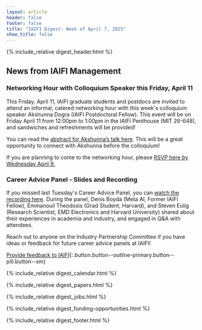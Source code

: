 ```yaml
---
layout: article
header: false
footer: false
title: "IAIFI Digest: Week of April 7, 2025"
show_title: false
--- 
```


{% include_relative digest_header.html %}

## News from IAIFI Management

### Networking Hour with Colloquium Speaker this Friday, April 11
This Friday, April 11, IAIFI graduate students and postdocs are invited to attend an informal, catered networking hour with this week's colloquium speaker Akshunna Dogra (IAIFI Postdoctoral Fellow). This event will be on Friday April 11 from 12:00pm to 1:00pm in the IAIFI Penthouse (MIT 26-648), and sandwiches and refreshments will be provided!
 
You can read the [abstract for Akshunna’s talk here](https://iaifi.org/events.html). This will be a great opportunity to connect with Akshunna before the colloquium! 

If you are planning to come to the networking hour, please [RSVP here by Wednesday April 9.](https://app.smartsheet.com/b/form/0195ec9142737b9facd49a3e04d69f7a)   

### Career Advice Panel - Slides and Recording

If you missed last Tuesday's Career Advice Panel, you can [watch the recording here](https://drive.google.com/drive/folders/1SjNDbAfeg1h9ZkGqhytHYH0jhisKjUsx?usp=drive_link). During the panel, Denis Boyda (Meta AI, Former IAIFI Fellow), Emmanouil Theodosis (Grad Student, Harvard), and Steven Eulig (Research Scientist, EMD Electronics and Harvard University) shared about their experiences in academia and industry, and engaged in Q&A with attendees. 

Reach out to anyone on the Industry Partnership Committee if you have ideas or feedback for future career advice panels at IAIFI! 

[Provide feedback to IAIFI](https://forms.gle/hk2mrqjaLY8nCZrE6){:.button.button--outline-primary.button--pill.button--sm}

{% include_relative digest_calendar.html %}

{% include_relative digest_papers.html %}
 
{% include_relative digest_jobs.html %}

{% include_relative digest_funding-opportunities.html %}

{% include_relative digest_footer.html %}
